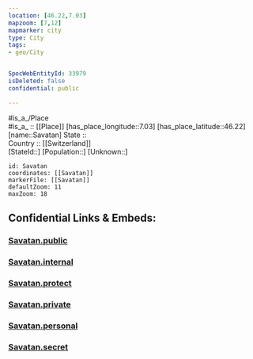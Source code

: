 ```yaml
---
location: [46.22,7.03] 
mapzoom: [7,12] 
mapmarker: city 
type: City
tags:
- geo/City


SpocWebEntityId: 33979
isDeleted: false
confidential: public

---
```

#is_a_/Place  
#is_a_ :: [[Place]] 
[has_place_longitude::7.03] 
[has_place_latitude::46.22] 
[name::Savatan] 
State ::  
Country :: [[Switzerland]]  
[StateId::] 
[Population::] 
[Unknown::] 


```leaflet
id: Savatan
coordinates: [[Savatan]] 
markerFile: [[Savatan]] 
defaultZoom: 11 
maxZoom: 18
```


## Confidential Links & Embeds: 

### [Savatan.public](/_public/\Earth\Continent\Europe\Europe~Central\Switzerland\Switzerland~Cantons\Vaud\CitySavatan.public.md) 

### [Savatan.internal](/_internal/\Earth\Continent\Europe\Europe~Central\Switzerland\Switzerland~Cantons\Vaud\CitySavatan.internal.md) 

### [Savatan.protect](/_protect/\Earth\Continent\Europe\Europe~Central\Switzerland\Switzerland~Cantons\Vaud\CitySavatan.protect.md) 

### [Savatan.private](/_private/\Earth\Continent\Europe\Europe~Central\Switzerland\Switzerland~Cantons\Vaud\CitySavatan.private.md) 

### [Savatan.personal](/_personal/\Earth\Continent\Europe\Europe~Central\Switzerland\Switzerland~Cantons\Vaud\CitySavatan.personal.md) 

### [Savatan.secret](/_secret/\Earth\Continent\Europe\Europe~Central\Switzerland\Switzerland~Cantons\Vaud\CitySavatan.secret.md)


